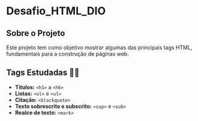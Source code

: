 # Desafio_HTML_DIO

## Sobre o Projeto

Este projeto tem como objetivo mostrar algumas das principais tags HTML, fundamentais para a construção de páginas web.

## Tags Estudadas 👩‍💻

- **Títulos:** `<h1>` a `<h6>`
- **Listas:** `<ol>` e `<ul>`
- **Citação:** `<blockquote>`
- **Texto sobrescrito e subscrito:** `<sup>` e `<sub>`
- **Realce de texto:** `<mark>`

